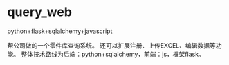 # query_web
python+flask+sqlalchemy+javascript

帮公司做的一个零件库查询系统。
还可以扩展注册、上传EXCEL、编辑数据等功能。
整体技术路线为后端：python+sqlalchemy，前端：js，框架flask。
